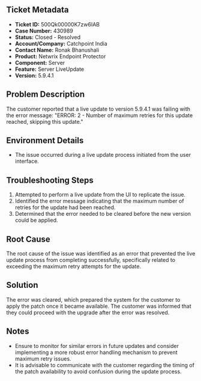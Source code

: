 ## Ticket Metadata
- **Ticket ID:** 500Qk00000K7zw6IAB
- **Case Number:** 430989
- **Status:** Closed - Resolved
- **Account/Company:** Catchpoint India
- **Contact Name:** Ronak Bhanushali
- **Product:** Netwrix Endpoint Protector
- **Component:** Server
- **Feature:** Server LiveUpdate
- **Version:** 5.9.4.1

## Problem Description
The customer reported that a live update to version 5.9.4.1 was failing with the error message: "ERROR: 2 - Number of maximum retries for this update reached, skipping this update."

## Environment Details
- The issue occurred during a live update process initiated from the user interface.

## Troubleshooting Steps
1. Attempted to perform a live update from the UI to replicate the issue.
2. Identified the error message indicating that the maximum number of retries for the update had been reached.
3. Determined that the error needed to be cleared before the new version could be applied.

## Root Cause
The root cause of the issue was identified as an error that prevented the live update process from completing successfully, specifically related to exceeding the maximum retry attempts for the update.

## Solution
The error was cleared, which prepared the system for the customer to apply the patch once it became available. The customer was informed that they could proceed with the upgrade after the error was resolved.

## Notes
- Ensure to monitor for similar errors in future updates and consider implementing a more robust error handling mechanism to prevent maximum retry issues.
- It is advisable to communicate with the customer regarding the timing of the patch availability to avoid confusion during the update process.